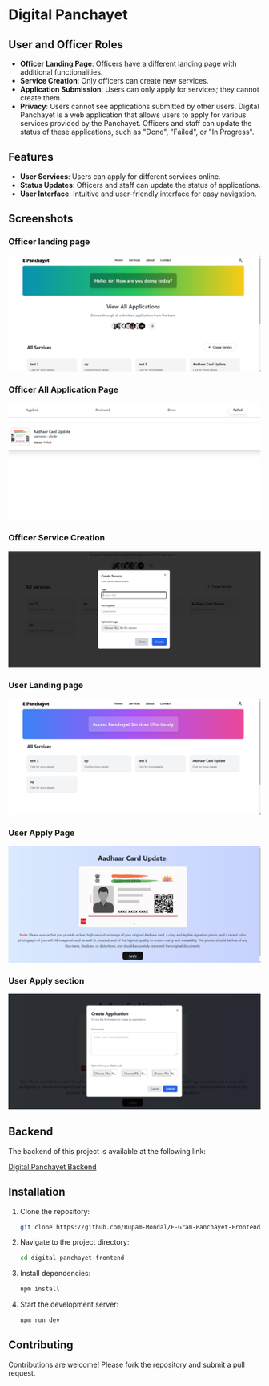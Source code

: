 # Digital Panchayet
## User and Officer Roles

- **Officer Landing Page**: Officers have a different landing page with additional functionalities.
- **Service Creation**: Only officers can create new services.
- **Application Submission**: Users can only apply for services; they cannot create them.
- **Privacy**: Users cannot see applications submitted by other users.
Digital Panchayet is a web application that allows users to apply for various services provided by the Panchayet. Officers and staff can update the status of these applications, such as "Done", "Failed", or "In Progress".

## Features

- **User Services**: Users can apply for different services online.
- **Status Updates**: Officers and staff can update the status of applications.
- **User Interface**: Intuitive and user-friendly interface for easy navigation.

## Screenshots

### Officer landing page
![Home Page](./src/assets/Officerlandingpage.jpg)
### Officer All Application Page
![Home Page](./src/assets/AllapplicationsectionforOfficer.jpg)
### Officer Service Creation
![Home Page](./src/assets/Officerservicecreation.jpg)
### User Landing page
![Home Page](./src/assets/UserLandingpage.jpg)
### User Apply Page
![Home Page](./src/assets/Serviceapplysection.jpg)
### User Apply section
![Home Page](./src/assets/Applyapplicationsection.jpg)

## Backend

The backend of this project is available at the following link:

[Digital Panchayet Backend](https://github.com/Rupam-Mondal/E-Gram-Panchayet-Backend)

## Installation

1. Clone the repository:
    ```bash
    git clone https://github.com/Rupam-Mondal/E-Gram-Panchayet-Frontend
    ```
2. Navigate to the project directory:
    ```bash
    cd digital-panchayet-frontend
    ```
3. Install dependencies:
    ```bash
    npm install
    ```
4. Start the development server:
    ```bash
    npm run dev
    ```

## Contributing

Contributions are welcome! Please fork the repository and submit a pull request.
